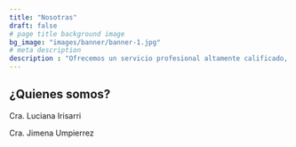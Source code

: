 ```yaml
---
title: "Nosotras"
draft: false
# page title background image
bg_image: "images/banner/banner-1.jpg"
# meta description
description : "Ofrecemos un servicio profesional altamente calificado, respaldado por nuestra experiencia personal, asesorando empresas nacionales e internacionales."
---
```


## ¿Quienes somos?

Cra. Luciana Irisarri

Cra. Jimena Umpierrez
